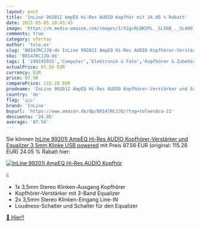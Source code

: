 ```yaml
---
layout: post
title: 'InLine 99201I AmpEQ Hi-Res AUDIO Kopfhör mit 24.05 % Rabatt'
date: 2021-05-05 10:43:45
image: 'https://m.media-amazon.com/images/I/51gcRLDK5PL._SL500_._SL400_.jpg'
comments: true
category: ofertas
author: 'tole.es'
slug: 'B0147RCJJQ-de InLine 99201I AmpEQ Hi-Res AUDIO Kopfhörer-Verstärker und...'
sku: 'B0147RCJJQ-de'
tags: [ '249195031','Computer','Elektronik & Foto','Kopfhörer & Zubehör','Kopfhörer Verstärker','Produkte','Sound & Boxen','inline', ]
actualPrice: 87.56 EUR
currency: EUR
price: 87.56
comparePrice: 115.28 EUR
prodname: 'InLine 99201I AmpEQ Hi-Res AUDIO Kopfhörer-Verstärker und Equalizer  3 5mm Klinke  USB powered'
country: 'de'
flag: '🇩🇪'
brand: 'InLine'
buyurl: 'https://www.amazon.de/dp/B0147RCJJQ/?tag=tolees0ca-21'
descuento: '24.05'
average: '87.56'
---
```


Sie können [InLine 99201I AmpEQ Hi-Res AUDIO Kopfhörer-Verstärker und Equalizer  3 5mm Klinke  USB powered](https://www.amazon.de/dp/B0147RCJJQ/?tag=tolees0ca-21) mit Preis 87.56 EUR (original: 115.28 EUR) 24.05 % Rabatt hier:

[![InLine 99201I AmpEQ Hi-Res AUDIO Kopfhör](https://m.media-amazon.com/images/I/51gcRLDK5PL._SL500_._SL400_.jpg)](https://www.amazon.de/dp/B0147RCJJQ/?tag=tolees0ca-21)

ℹ️:

- 1x 3,5mm Stereo Klinken-Ausgang Kopfhörer
- Kopfhörer-Verstärker mit 3-Band Equalizer
- 2x 3,5mm Stereo Klinken-Eingang Line-IN
- Loudness-Schalter und Schalter für den Equalizer

[🛒 Hier!!](https://www.amazon.de/dp/B0147RCJJQ/?tag=tolees0ca-21)
